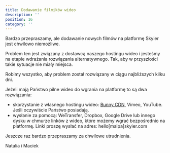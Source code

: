```yaml
---
title: Dodawanie filmików wideo
description: ''
position: 16
category: ''
---
```


Bardzo przepraszamy, ale dodawanie nowych filmów na platformę Skyier jest chwilowo niemożliwe.

Problem ten jest związany z dostawcą naszego hostingu wideo i jesteśmy na etapie wdrażania rozwiązania alternatywnego. Tak, aby w przyszłości takie sytuacje nie miały miejsca. 

Robimy wszystko, aby problem został rozwiązany w ciągu najbliższych kilku dni.

Jeżeli mają Państwo pilne wideo do wgrania na platformę to są dwa rozwiązania:

- skorzystanie z własnego hostingu wideo: [Bunny CDN](https://bunny.net?ref=ots726inw7), Vimeo, YouTube. Jeśli oczywiście Państwo posiadają. 
- wysłanie za pomocą: WeTransfer, Dropbox, Google Drive lub innego dysku w chmurze linków z wideo, które możemy wgrać bezpośrednio na platformę. Linki proszę wysłać na adres: hello[malpa]skyier.com

Jeszcze raz bardzo przepraszamy za chwilowe utrudnienia. 

Natalia i Maciek